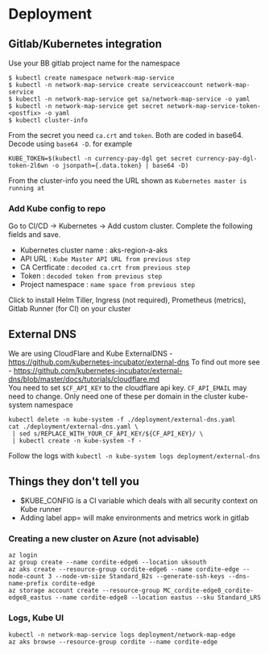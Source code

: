 # Deployment

## Gitlab/Kubernetes integration
Use your BB gitlab project name for the namespace
```
$ kubectl create namespace network-map-service
$ kubectl -n network-map-service create serviceaccount network-map-service
$ kubectl -n network-map-service get sa/network-map-service -o yaml
$ kubectl -n network-map-service get secret network-map-service-token-<postfix> -o yaml
$ kubectl cluster-info
```
From the secret you need `ca.crt` and `token`. Both are coded in base64. Decode using `base64 -D`. for example
```
KUBE_TOKEN=$(kubectl -n currency-pay-dgl get secret currency-pay-dgl-token-2l6wn -o jsonpath={.data.token} | base64 -D)
```
From the cluster-info you need the URL shown as `Kubernetes master is running at`

### Add Kube config to repo
Go to CI/CD -> Kubernetes -> Add custom cluster. Complete the following fields and save.
   + Kubernetes cluster name : aks-region-a-aks
   + API URL : `Kube Master API URL from previous step`
   + CA Certficate : `decoded ca.crt from previous step`
   + Token : `decoded token from previous step`
   + Project namespace : `name space from previous step`  

Click to install Helm Tiller, Ingress (not required), Prometheus (metrics), Gitlab Runner (for CI) on your cluster

## External DNS
We are using CloudFlare and Kube ExternalDNS - https://github.com/kubernetes-incubator/external-dns
To find out more see - https://github.com/kubernetes-incubator/external-dns/blob/master/docs/tutorials/cloudflare.md  
You need to set `$CF_API_KEY` to the cloudflare api key. `CF_API_EMAIL` may need to change.
Only need one of these per domain in the cluster kube-system namespace 
```
kubectl delete -n kube-system -f ./deployment/external-dns.yaml
cat ./deployment/external-dns.yaml \
 | sed s/REPLACE_WITH_YOUR_CF_API_KEY/${CF_API_KEY}/ \
 | kubectl create -n kube-system -f -
```
Follow the logs with `kubectl -n kube-system logs deployment/external-dns`

## Things they don't tell you
  + $KUBE_CONFIG is a CI variable which deals with all security context on Kube runner
  + Adding label app=<environment> will make environments and metrics work in gitlab

### Creating a new cluster on Azure (not advisable)
```
az login
az group create --name cordite-edge6 --location uksouth
az aks create --resource-group cordite-edge6 --name cordite-edge --node-count 3 --node-vm-size Standard_B2s --generate-ssh-keys --dns-name-prefix cordite-edge
az storage account create --resource-group MC_cordite-edge8_cordite-edge8_eastus --name cordite-edge8 --location eastus --sku Standard_LRS
```

### Logs, Kube UI
```
kubectl -n network-map-service logs deployment/network-map-edge
az aks browse --resource-group cordite --name cordite-edge
```
